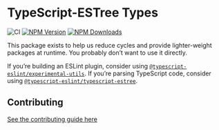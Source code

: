 TypeScript-ESTree Types
=======================

![CI](https://github.com/typescript-eslint/typescript-eslint/workflows/CI/badge.svg) [![NPM Version](https://img.shields.io/npm/v/@typescript-eslint/types.svg?style=flat-square)](https://www.npmjs.com/package/@typescript-eslint/types) [![NPM Downloads](https://img.shields.io/npm/dm/@typescript-eslint/types.svg?style=flat-square)](https://www.npmjs.com/package/@typescript-eslint/types)

This package exists to help us reduce cycles and provide lighter-weight packages at runtime. You probably don’t want to use it directly.

If you’re building an ESLint plugin, consider using [`@typescript-eslint/experimental-utils`](../experimental-utils). If you’re parsing TypeScript code, consider using [`@typescript-eslint/typescript-estree`](../typescript-estree).

Contributing
------------

[See the contributing guide here](../../CONTRIBUTING.md)
